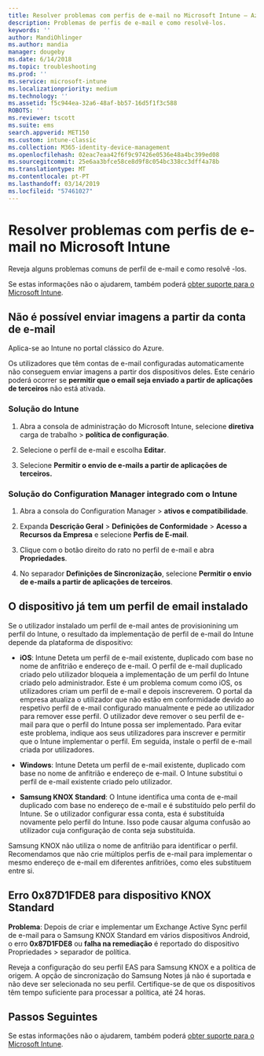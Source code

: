 ```yaml
---
title: Resolver problemas com perfis de e-mail no Microsoft Intune – Azure | Documentos da Microsoft
description: Problemas de perfis de e-mail e como resolvê-los.
keywords: ''
author: MandiOhlinger
ms.author: mandia
manager: dougeby
ms.date: 6/14/2018
ms.topic: troubleshooting
ms.prod: ''
ms.service: microsoft-intune
ms.localizationpriority: medium
ms.technology: ''
ms.assetid: f5c944ea-32a6-48af-bb57-16d5f1f3c588
ROBOTS: ''
ms.reviewer: tscott
ms.suite: ems
search.appverid: MET150
ms.custom: intune-classic
ms.collection: M365-identity-device-management
ms.openlocfilehash: 02eac7eaa42f6f9c97426e0536e48a4bc399ed08
ms.sourcegitcommit: 25e6aa3bfce58ce8d9f8c054bc338cc3dff4a78b
ms.translationtype: MT
ms.contentlocale: pt-PT
ms.lasthandoff: 03/14/2019
ms.locfileid: "57461027"
---
```

# <a name="troubleshoot-email-profiles-in-microsoft-intune"></a>Resolver problemas com perfis de e-mail no Microsoft Intune

Reveja alguns problemas comuns de perfil de e-mail e como resolvê -los.

Se estas informações não o ajudarem, também poderá [obter suporte para o Microsoft Intune](get-support.md).

## <a name="unable-to-send-images-from--email-account"></a>Não é possível enviar imagens a partir da conta de e-mail
Aplica-se ao Intune no portal clássico do Azure.

Os utilizadores que têm contas de e-mail configuradas automaticamente não conseguem enviar imagens a partir dos dispositivos deles. Este cenário poderá ocorrer se **permitir que o email seja enviado a partir de aplicações de terceiros** não está ativada.

### <a name="intune-solution"></a>Solução do Intune

1. Abra a consola de administração do Microsoft Intune, selecione **diretiva** carga de trabalho > **política de configuração**.

2. Selecione o perfil de e-mail e escolha **Editar**.

3. Selecione **Permitir o envio de e-mails a partir de aplicações de terceiros.**

### <a name="configuration-manager-integrated-with-intune-solution"></a>Solução do Configuration Manager integrado com o Intune

1. Abra a consola do Configuration Manager > **ativos e compatibilidade**.

2. Expanda **Descrição Geral** > **Definições de Conformidade** > **Acesso a Recursos da Empresa** e selecione **Perfis de E-mail**.

3. Clique com o botão direito do rato no perfil de e-mail e abra **Propriedades**.

4. No separador **Definições de Sincronização**, selecione **Permitir o envio de e-mails a partir de aplicações de terceiros**.

## <a name="device-already-has-an-email-profile-installed"></a>O dispositivo já tem um perfil de email instalado

Se o utilizador instalado um perfil de e-mail antes de provisionining um perfil do Intune, o resultado da implementação de perfil de e-mail do Intune depende da plataforma de dispositivo:

- **iOS**: Intune Deteta um perfil de e-mail existente, duplicado com base no nome de anfitrião e endereço de e-mail. O perfil de e-mail duplicado criado pelo utilizador bloqueia a implementação de um perfil do Intune criado pelo administrador. Este é um problema comum como iOS, os utilizadores criam um perfil de e-mail e depois inscreverem. O portal da empresa atualiza o utilizador que não estão em conformidade devido ao respetivo perfil de e-mail configurado manualmente e pede ao utilizador para remover esse perfil. O utilizador deve remover o seu perfil de e-mail para que o perfil do Intune possa ser implementado. Para evitar este problema, indique aos seus utilizadores para inscrever e permitir que o Intune implementar o perfil. Em seguida, instale o perfil de e-mail criada por utilizadores.

- **Windows**: Intune Deteta um perfil de e-mail existente, duplicado com base no nome de anfitrião e endereço de e-mail. O Intune substitui o perfil de e-mail existente criado pelo utilizador.

- **Samsung KNOX Standard**: O Intune identifica uma conta de e-mail duplicado com base no endereço de e-mail e é substituído pelo perfil do Intune. Se o utilizador configurar essa conta, esta é substituída novamente pelo perfil do Intune. Isso pode causar alguma confusão ao utilizador cuja configuração de conta seja substituída.

Samsung KNOX não utiliza o nome de anfitrião para identificar o perfil. Recomendamos que não crie múltiplos perfis de e-mail para implementar o mesmo endereço de e-mail em diferentes anfitriões, como eles substituem entre si.

## <a name="error--0x87d1fde8-for-knox-standard-device"></a>Erro 0x87D1FDE8 para dispositivo KNOX Standard
**Problema**: Depois de criar e implementar um Exchange Active Sync perfil de e-mail para o Samsung KNOX Standard em vários dispositivos Android, o erro **0x87D1FDE8** ou **falha na remediação** é reportado do dispositivo Propriedades > separador de política.

Reveja a configuração do seu perfil EAS para Samsung KNOX e a política de origem. A opção de sincronização do Samsung Notes já não é suportada e não deve ser selecionada no seu perfil. Certifique-se de que os dispositivos têm tempo suficiente para processar a política, até 24 horas.

## <a name="next-steps"></a>Passos Seguintes
Se estas informações não o ajudarem, também poderá [obter suporte para o Microsoft Intune](get-support.md).
